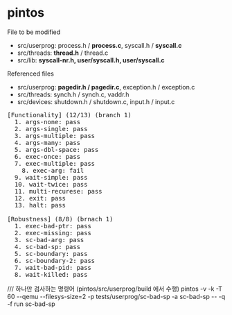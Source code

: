 # pintos

File to be modified
- src/userprog: process.h / <B>process.c</B>,   syscall.h / <B>syscall.c</B>
- src/threads: <B>thread.h</B> / thread.c 
- src/lib: <B>syscall-nr.h,   user/syscall.h,   user/syscall.c</B>
  
Referenced files
- src/userprog: <B>pagedir.h / pagedir.c</B>,   exception.h / exception.c
- src/threads: synch.h / synch.c,   vaddr.h
- src/devices: shutdown.h / shutdown.c,   input.h / input.c

<pre>
[Functionality] (12/13) (branch 1)
  1. args-none: pass
  2. args-single: pass
  3. args-multiple: pass
  4. args-many: pass
  5. args-dbl-space: pass
  6. exec-once: pass
  7. exec-multiple: pass
    8. exec-arg: fail
  9. wait-simple: pass
  10. wait-twice: pass
  11. multi-recurese: pass
  12. exit: pass
  13. halt: pass

[Robustness] (8/8) (brnach 1)
  1. exec-bad-ptr: pass
  2. exec-missing: pass	
  3. sc-bad-arg: pass
  4. sc-bad-sp: pass
  5. sc-boundary: pass
  6. sc-boundary-2: pass
  7. wait-bad-pid: pass
  8. wait-killed: pass
</pre>

/// 하나만 검사하는 명령어 (pintos/src/userprog/build 에서 수행)
pintos -v -k -T 60 --qemu --filesys-size=2 -p tests/userprog/sc-bad-sp -a sc-bad-sp -- -q -f run sc-bad-sp

